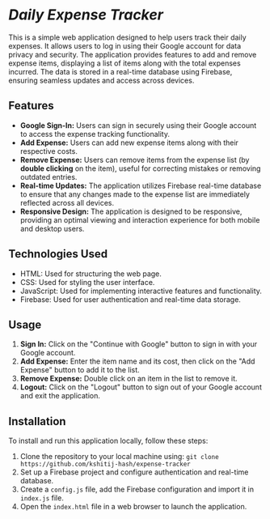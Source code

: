 # _Daily Expense Tracker_

This is a simple web application designed to help users track their daily expenses. It allows users to log in using their Google account for data privacy and security. The application provides features to add and remove expense items, displaying a list of items along with the total expenses incurred. The data is stored in a real-time database using Firebase, ensuring seamless updates and access across devices.

## Features
- **Google Sign-In:** Users can sign in securely using their Google account to access the expense tracking functionality.
- **Add Expense:** Users can add new expense items along with their respective costs.
- **Remove Expense:** Users can remove items from the expense list (by **double clicking** on the item), useful for correcting mistakes or removing outdated entries.
- **Real-time Updates:** The application utilizes Firebase real-time database to ensure that any changes made to the expense list are immediately reflected across all devices.
- **Responsive Design:** The application is designed to be responsive, providing an optimal viewing and interaction experience for both mobile and desktop users.

## Technologies Used
- HTML: Used for structuring the web page.
- CSS: Used for styling the user interface.
- JavaScript: Used for implementing interactive features and functionality.
- Firebase: Used for user authentication and real-time data storage.

## Usage
1. **Sign In:** Click on the "Continue with Google" button to sign in with your Google account.
2. **Add Expense:** Enter the item name and its cost, then click on the "Add Expense" button to add it to the list.
3. **Remove Expense:** Double click on an item in the list to remove it.
4. **Logout:** Click on the "Logout" button to sign out of your Google account and exit the application.

## Installation
To install and run this application locally, follow these steps:
1. Clone the repository to your local machine using:
   `git clone https://github.com/kshitij-hash/expense-tracker`
2. Set up a Firebase project and configure authentication and real-time database.
3. Create a `config.js` file, add the Firebase configuration and import it in `index.js` file.
4. Open the `index.html` file in a web browser to launch the application.